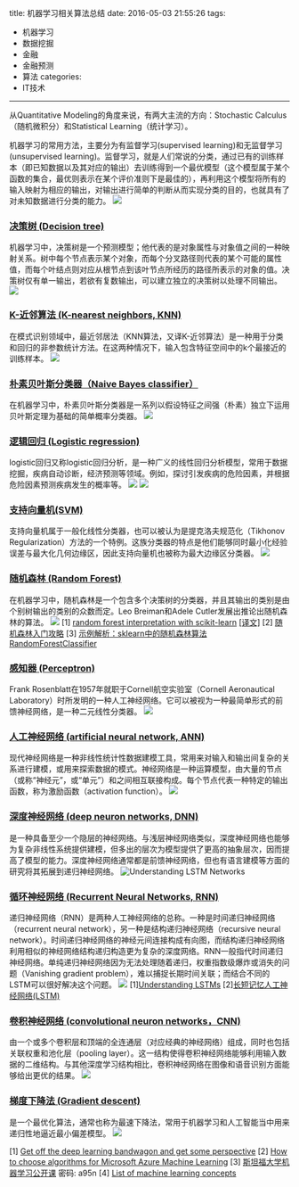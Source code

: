 title: 机器学习相关算法总结
date: 2016-05-03 21:55:26
tags:
- 机器学习
- 数据挖掘
- 金融
- 金融预测
- 算法
categories:
- IT技术
---
从Quantitative Modeling的角度来说，有两大主流的方向：Stochastic Calculus（随机微积分）和Statistical Learning（统计学习）。

机器学习的常用方法，主要分为有监督学习(supervised learning)和无监督学习(unsupervised learning)。监督学习，就是人们常说的分类，通过已有的训练样本（即已知数据以及其对应的输出）去训练得到一个最优模型（这个模型属于某个函数的集合，最优则表示在某个评价准则下是最佳的），再利用这个模型将所有的输入映射为相应的输出，对输出进行简单的判断从而实现分类的目的，也就具有了对未知数据进行分类的能力。
![](/images/machine_learning_algorithms.png)

### [决策树 (Decision tree)](https://zh.wikipedia.org/wiki/%E5%86%B3%E7%AD%96%E6%A0%91)
机器学习中，决策树是一个预测模型；他代表的是对象属性与对象值之间的一种映射关系。树中每个节点表示某个对象，而每个分叉路径则代表的某个可能的属性值，而每个叶结点则对应从根节点到该叶节点所经历的路径所表示的对象的值。决策树仅有单一输出，若欲有复数输出，可以建立独立的决策树以处理不同输出。
![](/images/decision_tree.png)

### [K-近邻算法 (K-nearest neighbors, KNN)](https://zh.wikipedia.org/wiki/%E6%9C%80%E8%BF%91%E9%84%B0%E5%B1%85%E6%B3%95)
在模式识别领域中，最近邻居法（KNN算法，又译K-近邻算法）是一种用于分类和回归的非参数统计方法。在这两种情况下，输入包含特征空间中的k个最接近的训练样本。
![](/images/knn_algorithm.png)

### [朴素贝叶斯分类器（Naive Bayes classifier）](https://zh.wikipedia.org/wiki/%E6%9C%B4%E7%B4%A0%E8%B4%9D%E5%8F%B6%E6%96%AF%E5%88%86%E7%B1%BB%E5%99%A8)
在机器学习中，朴素贝叶斯分类器是一系列以假设特征之间强（朴素）独立下运用贝叶斯定理为基础的简单概率分类器。
![](/images/nlp-naive-bayes.jpg)

### [逻辑回归 (Logistic regression)](https://zh.wikipedia.org/wiki/%E9%82%8F%E8%BC%AF%E8%BF%B4%E6%AD%B8)
logistic回归又称logistic回归分析，是一种广义的线性回归分析模型，常用于数据挖掘，疾病自动诊断，经济预测等领域。例如，探讨引发疾病的危险因素，并根据危险因素预测疾病发生的概率等。
![](/images/logistic_linear_regression_compare.png)
![](/images/logistic_sigmoid_function.png)

### [支持向量机(SVM)](https://zh.wikipedia.org/wiki/%E6%94%AF%E6%8C%81%E5%90%91%E9%87%8F%E6%9C%BA)
支持向量机属于一般化线性分类器，也可以被认为是提克洛夫规范化（Tikhonov Regularization）方法的一个特例。这族分类器的特点是他们能够同时最小化经验误差与最大化几何边缘区，因此支持向量机也被称为最大边缘区分类器。
![](/images/svm_classifier.png)

### [随机森林 (Random Forest)](https://zh.wikipedia.org/wiki/%E9%9A%8F%E6%9C%BA%E6%A3%AE%E6%9E%97)
在机器学习中，随机森林是一个包含多个决策树的分类器，并且其输出的类别是由个别树输出的类别的众数而定。Leo Breiman和Adele Cutler发展出推论出随机森林的算法。
![](/images/random_forest.gif)
[1] [random forest interpretation with scikit-learn](http://blog.datadive.net/random-forest-interpretation-with-scikit-learn/) [[译文]](http://www.csdn.net/article/2015-10-08/2825851)
[2] [随机森林入门攻略](http://datartisan.com/article/detail/42.html)
[3] [示例解析：sklearn中的随机森林算法RandomForestClassifier](http://blog.itpub.net/12199764/viewspace-1572056/)

### [感知器 (Perceptron)](https://zh.wikipedia.org/wiki/%E6%84%9F%E7%9F%A5%E5%99%A8)
Frank Rosenblatt在1957年就职于Cornell航空实验室（Cornell Aeronautical Laboratory）时所发明的一种人工神经网络。它可以被视为一种最简单形式的前馈神经网络，是一种二元线性分类器。
![](/images/perceptron_neural_network.png)

### [人工神经网络 (artificial neural network, ANN)](https://zh.wikipedia.org/wiki/%E4%BA%BA%E5%B7%A5%E7%A5%9E%E7%BB%8F%E7%BD%91%E7%BB%9C)
现代神经网络是一种非线性统计性数据建模工具，常用来对输入和输出间复杂的关系进行建模，或用来探索数据的模式。神经网络是一种运算模型，由大量的节点（或称“神经元”，或“单元”）和之间相互联接构成。每个节点代表一种特定的输出函数，称为激励函数（activation function）。
![](/images/neural-network.png)

### [深度神经网络 (deep neuron networks, DNN)](https://zh.wikipedia.org/wiki/%E6%B7%B1%E5%BA%A6%E5%AD%A6%E4%B9%A0)
是一种具备至少一个隐层的神经网络。与浅层神经网络类似，深度神经网络也能够为复杂非线性系统提供建模，但多出的层次为模型提供了更高的抽象层次，因而提高了模型的能力。深度神经网络通常都是前馈神经网络，但也有语言建模等方面的研究将其拓展到递归神经网络。
![Understanding LSTM Networks](/images/deep_neural_network.png)

### [循环神经网络 (Recurrent Neural Networks, RNN)]()
递归神经网络（RNN）是两种人工神经网络的总称。一种是时间递归神经网络（recurrent neural network），另一种是结构递归神经网络（recursive neural network）。时间递归神经网络的神经元间连接构成有向图，而结构递归神经网络利用相似的神经网络结构递归构造更为复杂的深度网络。RNN一般指代时间递归神经网络。单纯递归神经网络因为无法处理随着递归，权重指数级爆炸或消失的问题（Vanishing gradient problem），难以捕捉长期时间关联；而结合不同的LSTM可以很好解决这个问题。
![](/images/sample_of_rnn_network.png)
[1][Understanding LSTMs](http://colah.github.io/posts/2015-08-Understanding-LSTMs/)
[2][长短记忆人工神经网络(LSTM)](https://zh.wikipedia.org/wiki/LSTM)

### [卷积神经网络 (convolutional neuron networks，CNN)](https://zh.wikipedia.org/wiki/%E5%8D%B7%E7%A7%AF%E7%A5%9E%E7%BB%8F%E7%BD%91%E7%BB%9C)
由一个或多个卷积层和顶端的全连通层（对应经典的神经网络）组成，同时也包括关联权重和池化层（pooling layer）。这一结构使得卷积神经网络能够利用输入数据的二维结构。与其他深度学习结构相比，卷积神经网络在图像和语音识别方面能够给出更优的结果。
![](/images/cnn_architecture.jpg)

### [梯度下降法 (Gradient descent)](https://zh.wikipedia.org/wiki/%E6%A2%AF%E5%BA%A6%E4%B8%8B%E9%99%8D%E6%B3%95)
是一个最优化算法，通常也称为最速下降法，常用于机器学习和人工智能当中用来递归性地逼近最小偏差模型。
![](/images/gradient_descent.png)

[1] [Get off the deep learning bandwagon and get some perspective](http://www.pyimagesearch.com/2014/06/09/get-deep-learning-bandwagon-get-perspective/)
[2] [How to choose algorithms for Microsoft Azure Machine Learning](https://azure.microsoft.com/en-us/documentation/articles/machine-learning-algorithm-choice/)
[3] [斯坦福大学机器学习公开课](http://pan.baidu.com/s/1o8ktHn8) 密码: a95n
[4] [List of machine learning concepts](https://en.wikipedia.org/wiki/List_of_machine_learning_concepts)




